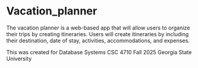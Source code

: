 # Vacation_planner
The vacation planner is a web-based app that will allow users to organize their trips by creating itineraries. Users will create itineraries by including their destination, date of stay, activities, accommodations, and expenses.

This was created for Database Systems CSC 4710 Fall 2025
Georgia State University
